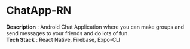 # ChatApp-RN

<b>Description</b> : Android Chat Application where you can make groups and send messages to your friends and do lots of fun. <br>
<b>Tech Stack</b> : React Native, Firebase, Expo-CLI
